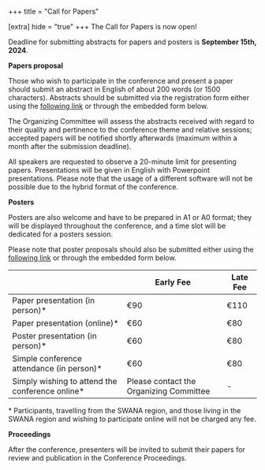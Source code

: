 +++
title = "Call for Papers"

[extra]
hide = "true"
+++
The Call for Papers is now open!  

Deadline for submitting abstracts for papers and posters is **September 15th, 2024**. 

**Papers proposal**

Those who wish to participate in the conference and present a paper should submit an abstract in English of about 200 words (or 1500 characters). Abstracts should be submitted via the registration form either using the [following link](https://forms.gle/vEf5MszSzWbKczyeA) or through the embedded form below.

The Organizing Committee will assess the abstracts received with regard to their quality and pertinence to the conference theme and relative sessions; accepted papers will be notified shortly afterwards (maximum within a month after the submission deadline).

All speakers are requested to observe a 20-minute limit for presenting papers. Presentations will be given in English with Powerpoint presentations. Please note that the usage of a different software will not be possible due to the hybrid format of the conference.

**Posters**

Posters are also welcome and have to be prepared in A1 or A0 format; they will be displayed throughout the conference, and a time slot will be dedicated for a posters session.

Please note that poster proposals should also be submitted [](https://forms.gle/vEf5MszSzWbKczyeA)either using the [following link](https://forms.gle/vEf5MszSzWbKczyeA) or through the embedded form below.

|                                                 | Early Fee                               | Late Fee |
| ----------------------------------------------- | --------------------------------------- | -------- |
| Paper presentation (in person)*                 | €90                                     | €110     |
| Paper presentation (online)*                    | €60                                     | €80      |
| Poster presentation (in person)*                | €60                                     | €80      |
| Simple conference attendance (in person)*       | €60                                     | €80      |
| Simply wishing to attend the conference online* | Please contact the Organizing Committee | \-       |

\* Participants, travelling from the SWANA region, and those living in the SWANA region and wishing to participate online will not be charged any fee.



**Proceedings**

After the conference, presenters will be invited to submit their papers for review and publication in the Conference Proceedings.
